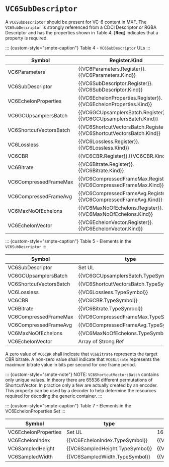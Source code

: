 # `VC6SubDescriptor`

A `VC6SubDescriptor` should be present for VC-6 content in MXF. The `VC6SubDescriptor` is strongly referenced from
a CDCI Descriptor or RGBA Descriptor and has the properties shown in Table 4. [**Req**] indicates that a property is required.

::: {custom-style="smpte-caption"}
Table 4 - `VC6SubDescriptor` ULs
:::

| Symbol                 | Register.Kind                                                        | Item UL                         |
| -----------------------|----------------------------------------------------------------------|---------------------------------|
| VC6Parameters          | {{VC6Parameters.Register}}.{{VC6Parameters.Kind}}                    | {{VC6Parameters.UL}}            |
| VC6SubDescriptor       | {{VC6SubDescriptor.Register}}.{{VC6SubDescriptor.Kind}}              | {{VC6SubDescriptor.UL}}         |
| VC6EchelonProperties   | {{VC6EchelonProperties.Register}}.{{VC6EchelonProperties.Kind}}      | {{VC6EchelonProperties.UL}}     |
| VC6GCUpsamplersBatch   | {{VC6GCUpsamplersBatch.Register}}.{{VC6GCUpsamplersBatch.Kind}}      | {{VC6GCUpsamplersBatch.UL}}     |
| VC6ShortcutVectorsBatch| {{VC6ShortcutVectorsBatch.Register}}.{{VC6ShortcutVectorsBatch.Kind}}| {{VC6ShortcutVectorsBatch.UL}}  |
| VC6Lossless            | {{VC6Lossless.Register}}.{{VC6Lossless.Kind}}                        | {{VC6Lossless.UL}}              |
| VC6CBR                 | {{VC6CBR.Register}}.{{VC6CBR.Kind}}                                  | {{VC6CBR.UL}}                   |
| VC6Bitrate             | {{VC6Bitrate.Register}}.{{VC6Bitrate.Kind}}                          | {{VC6Bitrate.UL}}               |
| VC6CompressedFrameMax  | {{VC6CompressedFrameMax.Register}}.{{VC6CompressedFrameMax.Kind}}    | {{VC6CompressedFrameMax.UL}}    |
| VC6CompressedFrameAvg  | {{VC6CompressedFrameAvg.Register}}.{{VC6CompressedFrameAvg.Kind}}    | {{VC6CompressedFrameAvg.UL}}    |
| VC6MaxNoOfEchelons     | {{VC6MaxNoOfEchelons.Register}}.{{VC6MaxNoOfEchelons.Kind}}          | {{VC6MaxNoOfEchelons.UL}}       |
| VC6EchelonVector       | {{VC6EchelonVector.Register}}.{{VC6EchelonVector.Kind}}              | {{VC6EchelonVector.UL}}         |

::: {custom-style="smpte-caption"}
Table 5 - Elements in the `VC6SubDescriptor`
:::

| Symbol                 | type                                  | Len                                | Meaning                                |
| -----------------------|---------------------------------------|----------------------------------- |----------------------------------------|
| VC6SubDescriptor       | Set UL                                | 16                                 | {{VC6SubDescriptor.Definition}}        |
| VC6GCUpsamplersBatch   | {{VC6GCUpsamplersBatch.TypeSymbol}}   | 8 + 16n                            | {{VC6GCUpsamplersBatch.Definition}}    |
| VC6ShortcutVectorsBatch| {{VC6ShortcutVectorsBatch.TypeSymbol}}| 8 + 16n                            | {{VC6ShortcutVectorsBatch.Definition}} |
| VC6Lossless            | {{VC6Lossless.TypeSymbol}}            | {{VC6Lossless.TypeSize}}           | {{VC6Lossless.Definition}}             |
| VC6CBR                 | {{VC6CBR.TypeSymbol}}                 | {{VC6CBR.TypeSize}}                | {{VC6CBR.Definition}}                  |
| VC6Bitrate             | {{VC6Bitrate.TypeSymbol}}             | {{VC6Bitrate.TypeSize}}            | {{VC6Bitrate.Definition}}              |
| VC6CompressedFrameMax  | {{VC6CompressedFrameMax.TypeSymbol}}  | {{VC6CompressedFrameMax.TypeSize}} | {{VC6CompressedFrameMax.Definition}}   |
| VC6CompressedFrameAvg  | {{VC6CompressedFrameAvg.TypeSymbol}}  | {{VC6CompressedFrameAvg.TypeSize}} | {{VC6CompressedFrameAvg.Definition}}   |
| VC6MaxNoOfEchelons     | {{VC6MaxNoOfEchelons.TypeSymbol}}     | {{VC6MaxNoOfEchelons.TypeSize}}    | {{VC6MaxNoOfEchelons.Definition}}      |
| VC6EchelonVector       | Array of Strong Ref                   | 8 + 16n                            | {{VC6EchelonVector.Definition}}        |

A zero value of `VC6CBR` shall indicate that `VC6Bitrate` represents the target CBR bitrate. A non-zero value shall indicate that `VC6Bitrate` represents the maximum
bitrate value in bits per second for one frame period.

::: {custom-style="smpte-note"}
NOTE: `VC6ShortcutVectorsBatch` contains only unique values. In theory there are 65536 different permutations of ShortcutVector.
In practice only a few are actually created by an encoder. This property can be used by a decoder to help determine the resources
required for decoding the generic container.
:::

::: {custom-style="smpte-caption"}
Table 7 - Elements in the VC6EchelonProperties Set
:::

| Symbol                | type                               | Len                            | Meaning                                |
| ----------------------|------------------------------------|--------------------------------|----------------------------------------|
| VC6EchelonProperties  | Set UL                             | 16                             | {{VC6EchelonProperties.Definition}}    |
| VC6EchelonIndex       | {{VC6EchelonIndex.TypeSymbol}}     | {{VC6EchelonIndex.TypeSize}}   | {{VC6EchelonIndex.Definition}}         |
| VC6SampledHeight      | {{VC6SampledHeight.TypeSymbol}}    | {{VC6SampledHeight.TypeSize}}  | {{VC6SampledHeight.Definition}}        |
| VC6SampledWidth       | {{VC6SampledWidth.TypeSymbol}}     | {{VC6SampledWidth.TypeSize}}   | {{VC6SampledWidth.Definition}}         |
